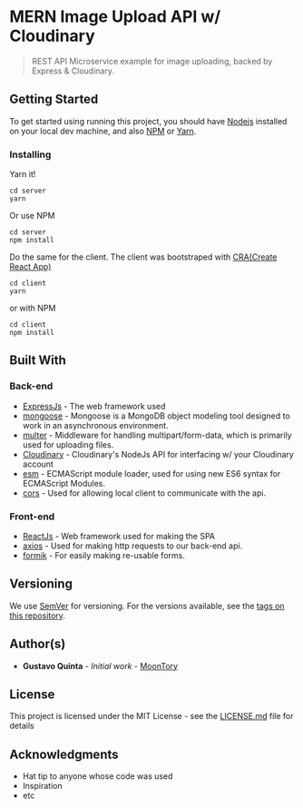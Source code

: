# MERN Image Upload API w/ Cloudinary

> REST API Microservice example for image uploading, backed by Express & Cloudinary.

## Getting Started

To get started using running this project, you should have [Nodejs](https://nodejs.org/en/) installed on your local dev machine, and also [NPM](https://www.npmjs.com/) or [Yarn](https://yarnpkg.com/en/).

### Installing

Yarn it!

```
cd server
yarn
```

Or use NPM

```
cd server
npm install
```

Do the same for the client. The client was bootstraped with [CRA(Create React App)](https://www.npmjs.com/package/create-react-app)

```
cd client
yarn
```

or with NPM

```
cd client
npm install
```

## Built With

### Back-end

- [ExpressJs](https://expressjs.com/) - The web framework used
- [mongoose](https://www.npmjs.com/package/mongoose) - Mongoose is a MongoDB object modeling tool designed to work in an asynchronous environment.
- [multer](https://www.npmjs.com/package/multer) - Middleware for handling multipart/form-data, which is primarily used for uploading files.
- [Cloudinary](https://www.npmjs.com/package/cloudinary) - Cloudinary's NodeJs API for interfacing w/ your Cloudinary account
- [esm](https://www.npmjs.com/package/esm) - ECMAScript module loader, used for using new ES6 syntax for ECMAScript Modules.
- [cors](https://www.npmjs.com/package/cors) - Used for allowing local client to communicate with the api.

### Front-end

- [ReactJs](https://reactjs.org/) - Web framework used for making the SPA
- [axios](https://www.npmjs.com/package/axios) - Used for making http requests to our back-end api.
- [formik](https://www.npmjs.com/package/formik) - For easily making re-usable forms.

## Versioning

We use [SemVer](http://semver.org/) for versioning. For the versions available, see the [tags on this repository](https://github.com/your/project/tags).

## Author(s)

- **Gustavo Quinta** - _Initial work_ - [MoonTory](https://github.com/moontory)

## License

This project is licensed under the MIT License - see the [LICENSE.md](LICENSE.md) file for details

## Acknowledgments

- Hat tip to anyone whose code was used
- Inspiration
- etc
